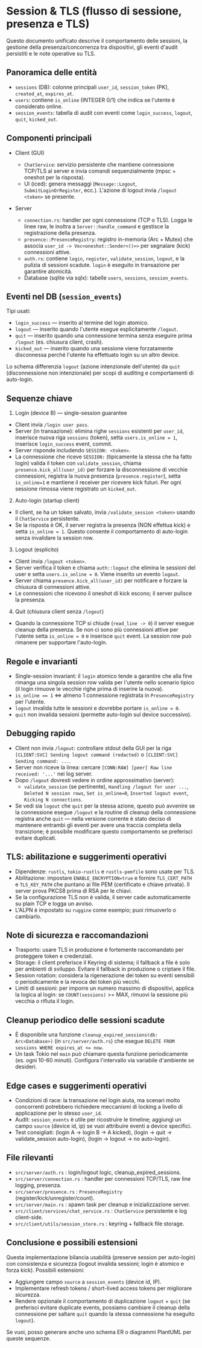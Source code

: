 

# Session & TLS (flusso di sessione, presenza e TLS)

Questo documento unificato descrive il comportamento delle sessioni, la gestione della presenza/concorrenza tra dispositivi, gli eventi d'audit persistiti e le note operative su TLS.



## Panoramica delle entità

- `sessions` (DB): colonne principali `user_id`, `session_token` (PK), `created_at`, `expires_at`.
- `users`: contiene `is_online` (INTEGER 0/1) che indica se l'utente è considerato online.
- `session_events`: tabella di audit con eventi come `login_success`, `logout`, `quit`, `kicked_out`.

## Componenti principali

- Client (GUI)
  - `ChatService`: servizio persistente che mantiene connessione TCP/TLS al server e invia comandi sequenzialmente (mpsc + oneshot per la risposta).
  - UI (iced): genera messaggi (`Message::Logout`, `SubmitLoginOrRegister`, ecc.). L'azione di logout invia `/logout <token>` se presente.

- Server
  - `connection.rs`: handler per ogni connessione (TCP o TLS). Logga le linee raw, le inoltra a `Server::handle_command` e gestisce la registrazione della presenza.
  - `presence::PresenceRegistry`: registro in-memoria (Arc + Mutex) che associa `user_id -> Vec<oneshot::Sender<()>>` per segnalare (kick) connessioni attive.
  - `auth.rs`: contiene `login`, `register`, `validate_session`, `logout`, e la pulizia di sessioni scadute. `login` è eseguito in transazione per garantire atomicità.
  - Database (sqlite via sqlx): tabelle `users`, `sessions`, `session_events`.

## Eventi nel DB (`session_events`)
Tipi usati:
- `login_success` — inserito al termine del login atomico.
- `logout` — inserito quando l'utente esegue esplicitamente `/logout`.
- `quit` — inserito quando una connessione termina senza eseguire prima `/logout` (es. chiusura client, crash).
- `kicked_out` — inserito quando una sessione viene forzatamente disconnessa perché l'utente ha effettuato login su un altro device.

Lo schema differenzia `logout` (azione intenzionale dell'utente) da `quit` (disconnessione non intenzionale) per scopi di auditing e comportamenti di auto-login.

## Sequenze chiave

1) Login (device B) — single-session guarantee

- Client invia `/login user pass`.
- Server (in transazione): elimina righe `sessions` esistenti per `user_id`, inserisce nuova riga `sessions` (token), setta `users.is_online = 1`, inserisce `login_success` event, commit.
- Server risponde includendo `SESSION: <token>`.
- La connessione che riceve `SESSION:` (tipicamente la stessa che ha fatto login) valida il token con `validate_session`, chiama `presence.kick_all(user_id)` per forzare la disconnessione di vecchie connessioni, registra la nuova presenza (`presence.register`), setta `is_online=1` e mantiene il receiver per ricevere kick futuri. Per ogni sessione rimossa viene registrato un `kicked_out`.

2) Auto-login (startup client)

- Il client, se ha un token salvato, invia `/validate_session <token>` usando il `ChatService` persistente.
- Se la risposta è OK, il server registra la presenza (NON effettua kick) e setta `is_online = 1`. Questo consente il comportamento di auto-login senza invalidare la session row.

3) Logout (esplicito)

- Client invia `/logout <token>`.
- Server verifica il token e chiama `auth::logout` che elimina le sessioni del user e setta `users.is_online = 0`. Viene inserito un evento `logout`.
- Server chiama `presence.kick_all(user_id)` per notificare e forzare la chiusura di connessioni attive.
- Le connessioni che ricevono il oneshot di kick escono; il server pulisce la presenza.

4) Quit (chiusura client senza `/logout`)

- Quando la connessione TCP si chiude (`read_line -> 0`) il server esegue cleanup della presenza. Se non ci sono più connessioni attive per l'utente setta `is_online = 0` e inserisce `quit` event. La session row può rimanere per supportare l'auto-login.

## Regole e invarianti

- Single-session invariant: il `login` atomico tende a garantire che alla fine rimanga una singola session row valida per l'utente nello scenario tipico (il login rimuove le vecchie righe prima di inserire la nuova).
- `is_online == 1` <=> almeno 1 connessione registrata in `PresenceRegistry` per l'utente.
- `logout` invalida tutte le sessioni e dovrebbe portare `is_online = 0`.
- `quit` non invalida sessioni (permette auto-login sul device successivo).

## Debugging rapido

- Client non invia `/logout`: controllare stdout della GUI per la riga `[CLIENT:SVC] Sending logout command (redacted)` o `[CLIENT:SVC] Sending command: ...`.
- Server non riceve la linea: cercare `[CONN:RAW] [peer] Raw line received: '...'` nei log server.
- Dopo `/logout` dovresti vedere in ordine approssimativo (server):
  - `validate_session` (se pertinente), `Handling /logout for user ...`, `Deleted N session rows`, `Set is_online=0`, `Inserted logout event`, `Kicking N connections`.
- Se vedi sia `logout` che `quit` per la stessa azione, questo può avvenire se la connessione esegue `/logout` e la routine di cleanup della connessione registra anche `quit` — nella versione corrente è stato deciso di mantenere entrambi gli eventi per avere una traccia completa della transizione; è possibile modificare questo comportamento se preferisci evitare duplicati.

## TLS: abilitazione e suggerimenti operativi

- Dipendenze: `rustls`, `tokio-rustls` e `rustls-pemfile` sono usate per TLS.
- Abilitazione: impostare `ENABLE_ENCRYPTION=true` e fornire `TLS_CERT_PATH` e `TLS_KEY_PATH` che puntano ai file PEM (certificato e chiave privata). Il server prova PKCS8 prima di RSA per le chiavi.
- Se la configurazione TLS non è valida, il server cade automaticamente su plain TCP e logga un avviso.
- L'ALPN è impostato su `ruggine` come esempio; puoi rimuoverlo o cambiarlo.

## Note di sicurezza e raccomandazioni

- Trasporto: usare TLS in produzione è fortemente raccomandato per proteggere token e credenziali.
- Storage: il client preferisce il Keyring di sistema; il fallback a file è solo per ambienti di sviluppo. Evitare il fallback in produzione o criptare il file.
- Session rotation: considera la rigenerazione dei token su eventi sensibili o periodicamente e la revoca dei token più vecchi.
- Limiti di sessioni: per imporre un numero massimo di dispositivi, applica la logica al login: se `COUNT(sessions)` >= MAX, rimuovi la sessione più vecchia o rifiuta il login.

## Cleanup periodico delle sessioni scadute

- È disponibile una funzione `cleanup_expired_sessions(db: Arc<Database>)` (in `src/server/auth.rs`) che esegue `DELETE FROM sessions WHERE expires_at <= now`.
- Un task Tokio nel `main` può chiamare questa funzione periodicamente (es. ogni 10-60 minuti). Configura l'intervallo via variabile d'ambiente se desideri.

## Edge cases e suggerimenti operativi

- Condizioni di race: la transazione nel login aiuta, ma scenari molto concorrenti potrebbero richiedere meccanismi di locking a livello di applicazione per lo stesso `user_id`.
- Audit: `session_events` è utile per ricostruire le timeline; aggiungi un campo `source` (device id, ip) se vuoi attribuire eventi a device specifici.
- Test consigliati: (login A -> login B -> A kicked), (login -> quit -> validate_session auto-login), (login -> logout -> no auto-login).

## File rilevanti

- `src/server/auth.rs` : login/logout logic, cleanup_expired_sessions.
- `src/server/connection.rs` : handler per connessioni TCP/TLS, raw line logging, presenza.
- `src/server/presence.rs` : `PresenceRegistry` (register/kick/unregister/count).
- `src/server/main.rs` : spawn task per cleanup e inizializzazione server.
- `src/client/services/chat_service.rs` : `ChatService` persistente e log client-side.
- `src/client/utils/session_store.rs` : keyring + fallback file storage.

## Conclusione e possibili estensioni

Questa implementazione bilancia usabilità (preserve session per auto-login) con consistenza e sicurezza (logout invalida sessioni; login è atomico e forza kick). Possibili estensioni:

- Aggiungere campo `source` a `session_events` (device id, IP).
- Implementare refresh tokens / short-lived access tokens per migliorare sicurezza.
- Rendere opzionale il comportamento di duplicazione `logout` + `quit` (se preferisci evitare duplicate events, possiamo cambiare il cleanup della connessione per saltare `quit` quando la stessa connessione ha eseguito `logout`).

Se vuoi, posso generare anche uno schema ER o diagrammi PlantUML per queste sequenze.
